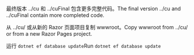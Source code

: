 <span data-ttu-id="16216-101">最终版本 ../cu 和 ../cuFinal 包含更多完整代码。</span><span class="sxs-lookup"><span data-stu-id="16216-101">The final version ../cu and ../cuFinal contain more completed code.</span></span>

<span data-ttu-id="16216-102">从 ../cu/ 或从新的 Razor 页面项目复制 wwwroot。</span><span class="sxs-lookup"><span data-stu-id="16216-102">Copy wwwroot from ../cu/ or from a new Razor Pages project.</span></span>

<span data-ttu-id="16216-103">运行 `dotnet ef database update`</span><span class="sxs-lookup"><span data-stu-id="16216-103">Run `dotnet ef database update`</span></span>
